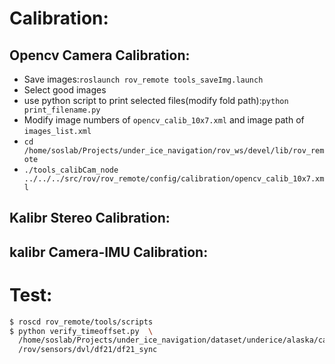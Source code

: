 # Calibration:

## Opencv Camera Calibration:

- Save images:`roslaunch rov_remote tools_saveImg.launch`
- Select good images
- use python script to print selected files(modify fold path):`python print_filename.py`
- Modify image numbers of `opencv_calib_10x7.xml` and image path of `images_list.xml`
- `cd /home/soslab/Projects/under_ice_navigation/rov_ws/devel/lib/rov_remote`
- `./tools_calibCam_node ../../../src/rov/rov_remote/config/calibration/opencv_calib_10x7.xml`


## Kalibr Stereo Calibration:


## kalibr Camera-IMU Calibration:


# Test:
```sh
$ roscd rov_remote/tools/scripts
$ python verify_timeoffset.py  \
  /home/soslab/Projects/under_ice_navigation/dataset/underice/alaska/calibration/dvl.bag \
  /rov/sensors/dvl/df21/df21_sync
```